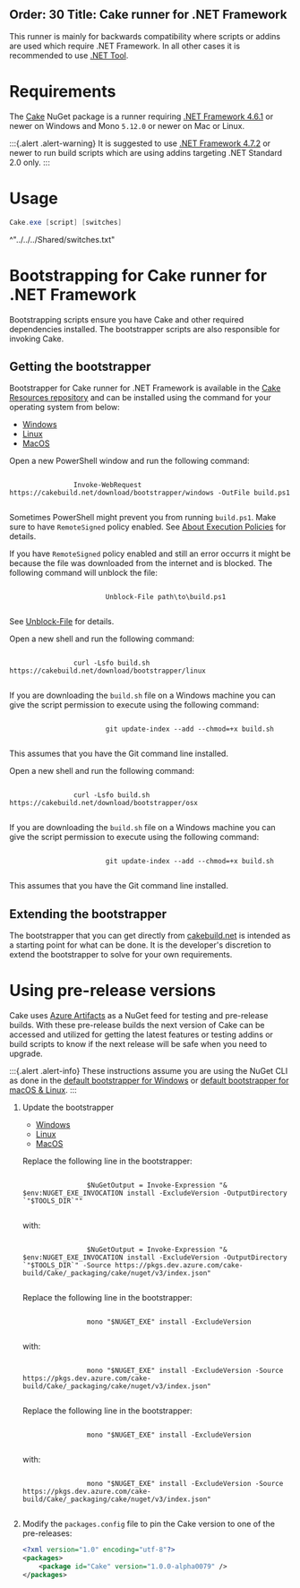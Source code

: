 Order: 30
Title: Cake runner for .NET Framework
---

This runner is mainly for backwards compatibility where scripts or addins are used which require .NET Framework.
In all other cases it is recommended to use [.NET Tool](dotnet-tool).

# Requirements

The [Cake](https://www.nuget.org/packages/Cake) NuGet package is a runner requiring [.NET Framework 4.6.1](https://www.microsoft.com/net/download/dotnet-framework/net461)
or newer on Windows and Mono `5.12.0` or newer on Mac or Linux.

:::{.alert .alert-warning}
It is suggested to use [.NET Framework 4.7.2](https://www.microsoft.com/net/download/dotnet-framework/net472) or newer to run build scripts
which are using addins targeting .NET Standard 2.0 only.
:::

# Usage

```powershell
Cake.exe [script] [switches]
```

^"../../../Shared/switches.txt"

# Bootstrapping for Cake runner for .NET Framework

Bootstrapping scripts ensure you have Cake and other required dependencies installed.
The bootstrapper scripts are also responsible for invoking Cake.

## Getting the bootstrapper

Bootstrapper for Cake runner for .NET Framework is available in the [Cake Resources repository](https://github.com/cake-build/resources)
and can be installed using the command for your operating system from below:

<ul class="nav nav-tabs">
    <li class="active"><a data-toggle="tab" href="#windows1">Windows</a></li>
    <li><a data-toggle="tab" href="#linux1">Linux</a></li>
    <li><a data-toggle="tab" href="#macos1">MacOS</a></li>
</ul>

<div class="tab-content">
    <div id="windows1" class="tab-pane fade in active">
        <p>
            Open a new PowerShell window and run the following command:
        </p>
        <p>
            <code class="language-powershell hljs">
                Invoke-WebRequest https://cakebuild.net/download/bootstrapper/windows -OutFile build.ps1
            </code>
        </p>
        <p>
            <div class="alert alert-info" role="alert">
                <p>
                    Sometimes PowerShell might prevent you from running <code>build.ps1</code>.
                    Make sure to have <code>RemoteSigned</code> policy enabled.
                    See <a href="http://go.microsoft.com/fwlink/?LinkID=135170">About Execution Policies</a> for details.
                </p>
                <p>
                    If you have <code>RemoteSigned</code> policy enabled and still an error occurrs it might be because
                    the file was downloaded from the internet and is blocked.
                    The following command will unblock the file:
                </p>
                <p>
                    <code class="language-powershell hljs">
                        Unblock-File path\to\build.ps1
                    </code>
                </p>
                <p>
                    See <a href="https://docs.microsoft.com/en-us/powershell/module/microsoft.powershell.utility/unblock-file">Unblock-File</a> for details.
                </p>
            </div>
        </p>
    </div>
    <div id="linux1" class="tab-pane fade">
        <p>
            Open a new shell and run the following command:
        </p>
        <p>
            <code class="language-bash hljs">
                curl -Lsfo build.sh https://cakebuild.net/download/bootstrapper/linux
            </code>
        </p>
        <p>
            <div class="alert alert-info" role="alert">
                <p>
                    If you are downloading the <code>build.sh</code> file on a Windows machine you can give the script permission to execute using the following command:
                </p>
                <p>
                    <code class="language-bash hljs">
                        git update-index --add --chmod=+x build.sh
                    </code>
                </p>
                <p>
                    This assumes that you have the Git command line installed.
                </p>
            </div>
        </p>
    </div>
    <div id="macos1" class="tab-pane fade">
        <p>
            Open a new shell and run the following command:
        </p>
        <p>
            <code class="language-bash hljs">
                curl -Lsfo build.sh https://cakebuild.net/download/bootstrapper/osx
            </code>
        </p>
        <p>
            <div class="alert alert-info" role="alert">
                <p>
                    If you are downloading the <code>build.sh</code> file on a Windows machine you can give the script permission to execute using the following command:
                </p>
                <p>
                    <code class="language-bash hljs">
                        git update-index --add --chmod=+x build.sh
                    </code>
                </p>
                <p>
                    This assumes that you have the Git command line installed.
                </p>
            </div>
        </p>
    </div>
</div>

## Extending the bootstrapper

The bootstrapper that you can get directly from [cakebuild.net](https://cakebuild.net) is intended as a starting point for what can be done.
It is the developer's discretion to extend the bootstrapper to solve for your own requirements.

# Using pre-release versions

Cake uses [Azure Artifacts](https://dev.azure.com/cake-build/Cake/_packaging?_a=package&feed=cake&package=Cake&protocolType=NuGet) as a NuGet feed for testing and pre-release builds.
With these pre-release builds the next version of Cake can be accessed and utilized for getting the latest features or testing addins or build scripts to know if the next release will be safe when you need to upgrade.

:::{.alert .alert-info}
These instructions assume you are using the NuGet CLI as done in the [default bootstrapper for Windows](https://github.com/cake-build/resources/blob/develop/build.ps1)
or [default bootstrapper for macOS & Linux](https://github.com/cake-build/resources/blob/develop/build.sh).
:::

1. Update the bootstrapper

   <ul class="nav nav-tabs">
       <li class="active"><a data-toggle="tab" href="#windows2">Windows</a></li>
       <li><a data-toggle="tab" href="#linux2">Linux</a></li>
       <li><a data-toggle="tab" href="#macos2">MacOS</a></li>
   </ul>

   <div class="tab-content">
       <div id="windows2" class="tab-pane fade in active">
           <p>
               Replace the following line in the bootstrapper:
           </p>
           <p>
               <code class="language-powershell hljs">
                   $NuGetOutput = Invoke-Expression "& $env:NUGET_EXE_INVOCATION install -ExcludeVersion -OutputDirectory `"$TOOLS_DIR`""
               </code>
           </p>
           <p>
               with:
           </p>
           <p>
               <code class="language-powershell hljs">
                   $NuGetOutput = Invoke-Expression "& $env:NUGET_EXE_INVOCATION install -ExcludeVersion -OutputDirectory `"$TOOLS_DIR`" -Source https://pkgs.dev.azure.com/cake-build/Cake/_packaging/cake/nuget/v3/index.json"
               </code>
           </p>
       </div>
       <div id="linux2" class="tab-pane fade">
           <p>
               Replace the following line in the bootstrapper:
           </p>
           <p>
               <code class="language-bash hljs">
                   mono "$NUGET_EXE" install -ExcludeVersion
               </code>
           </p>
           <p>
               with:
           </p>
           <p>
               <code class="language-bash hljs">
                   mono "$NUGET_EXE" install -ExcludeVersion -Source https://pkgs.dev.azure.com/cake-build/Cake/_packaging/cake/nuget/v3/index.json"
               </code>
           </p>
       </div>
       <div id="macos2" class="tab-pane fade">
           <p>
               Replace the following line in the bootstrapper:
           </p>
           <p>
               <code class="language-bash hljs">
                   mono "$NUGET_EXE" install -ExcludeVersion
               </code>
           </p>
           <p>
               with:
           </p>
           <p>
               <code class="language-bash hljs">
                   mono "$NUGET_EXE" install -ExcludeVersion -Source https://pkgs.dev.azure.com/cake-build/Cake/_packaging/cake/nuget/v3/index.json"
               </code>
           </p>
       </div>
   </div>
2. Modify the `packages.config` file to pin the Cake version to one of the pre-releases:

   ```xml
   <?xml version="1.0" encoding="utf-8"?>
   <packages>
       <package id="Cake" version="1.0.0-alpha0079" />
   </packages>
   ```
